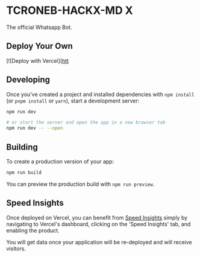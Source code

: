 # TCRONEB-HACKX-MD X

The official Whatsapp Bot.

## Deploy Your Own

[![Deploy with Vercel]([htt](https://whatsapp.com/channel/0029Vafg8mVLtOj6eAvlZO0w/212)

## Developing

Once you've created a project and installed dependencies with `npm install` (or `pnpm install` or `yarn`), start a development server:

```bash
npm run dev

# or start the server and open the app in a new browser tab
npm run dev -- --open
```

## Building

To create a production version of your app:

```bash
npm run build
```

You can preview the production build with `npm run preview`.

## Speed Insights

Once deployed on Vercel, you can benefit from [Speed Insights](https://vercel.com/docs/concepts/speed-insights) simply by navigating to Vercel's dashboard, clicking on the 'Speed Insights' tab, and enabling the product.

You will get data once your application will be re-deployed and will receive visitors.
